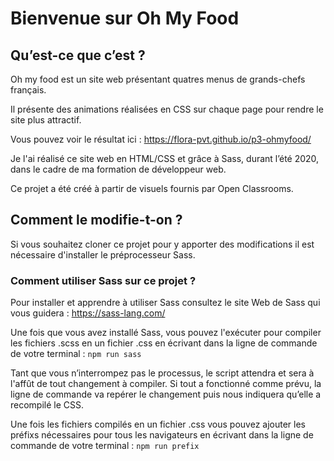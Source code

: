 # Bienvenue sur Oh My Food 


## Qu’est-ce que c’est ? 

Oh my food est un site web présentant quatres menus de grands-chefs français. 

Il présente des animations réalisées en CSS sur chaque page pour rendre le site plus attractif. 

Vous pouvez voir le résultat ici : https://flora-pvt.github.io/p3-ohmyfood/ 

Je l'ai réalisé ce site web en HTML/CSS et grâce à Sass, durant l’été 2020, dans le cadre de ma formation de développeur web.

Ce projet a été créé à partir de visuels fournis par Open Classrooms.

    
## Comment le modifie-t-on ?

Si vous souhaitez cloner ce projet pour y apporter des modifications il est nécessaire d'installer le préprocesseur Sass.    


### Comment utiliser Sass sur ce projet ?

Pour installer et apprendre à utiliser Sass consultez le site Web de Sass qui vous guidera : https://sass-lang.com/ 

Une fois que vous avez installé Sass, vous pouvez l'exécuter pour compiler les fichiers .scss en un fichier .css en écrivant dans la ligne de commande de votre terminal :
`npm run sass`

Tant que vous n’interrompez pas le processus, le script attendra et sera à l'affût de tout changement à compiler.
Si tout a fonctionné comme prévu, la ligne de commande va repérer le changement puis nous indiquera qu’elle a recompilé le CSS.

Une fois les fichiers compilés en un fichier .css vous pouvez ajouter les préfixs nécessaires pour tous les navigateurs en écrivant dans la ligne de commande de votre terminal :
`npm run prefix`

